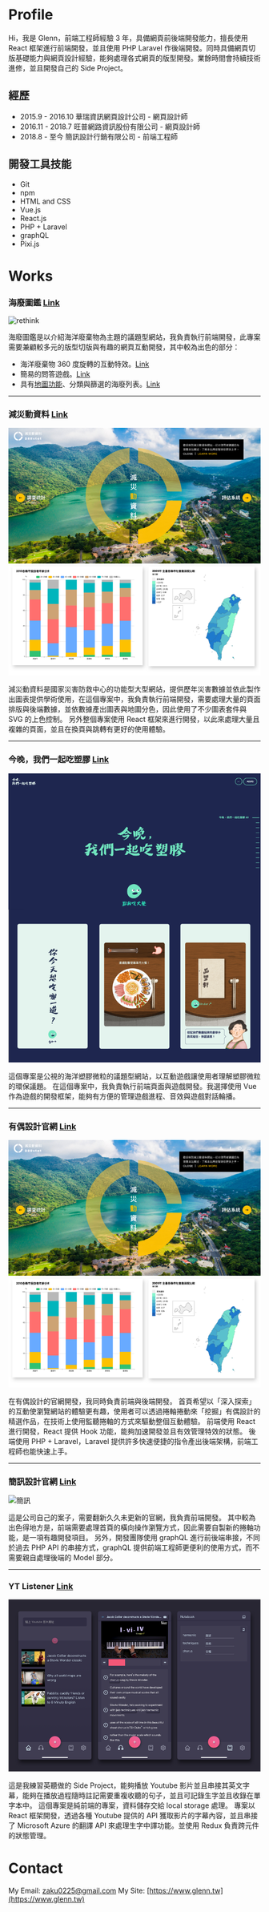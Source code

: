 # Profile
Hi，我是 Glenn，前端工程師經驗 3 年，具備網頁前後端開發能力，擅長使用 React 框架進行前端開發，並且使用 PHP Laravel 作後端開發。同時具備網頁切版基礎能力與網頁設計經驗，能夠處理各式網頁的版型開發。業餘時間會持續技術進修，並且開發自己的 Side Project。

## 經歷
- 2015.9 - 2016.10 華瑞資訊網頁設計公司 - 網頁設計師
- 2016.11 - 2018.7 旺普網路資訊股份有限公司 - 網頁設計師
- 2018.8 - 至今 簡訊設計行銷有限公司 - 前端工程師

## 開發工具技能
- Git
- npm
- HTML and CSS
- Vue.js
- React.js
- PHP + Laravel
- graphQL
- Pixi.js


# Works
### 海廢圖鑑 [Link](http://oceantrash.rethinktw.org/)
![rethink](https://github.com/GlennJong/porfolio/blob/master/images/rethink.gif?raw=true "海廢圖鑑")

海廢圖鑑是以介紹海洋廢棄物為主題的議題型網站，我負責執行前端開發，此專案需要兼顧較多元的版型切版與有趣的網頁互動開發，其中較為出色的部分：
- 海洋廢棄物 360 度旋轉的互動特效。[Link](http://oceantrash.rethinktw.org/marine-debris/rubber-duck)
- 簡易的問答遊戲。[Link](http://oceantrash.rethinktw.org/challenge-start)
- 具有[地圖功能](http://oceantrash.rethinktw.org/zh-TW/map)、分類與篩選的海廢列表。[Link](http://oceantrash.rethinktw.org/)


------------
### 減災動資料 [Link](https://drrstat.ncdr.nat.gov.tw/)
![災防](https://github.com/GlennJong/porfolio/blob/master/images/ncdr.png?raw=true "減災動資料")

減災動資料是國家災害防救中心的功能型大型網站，提供歷年災害數據並依此製作出圖表提供學術使用，在這個專案中，我負責執行前端開發，需要處理大量的頁面排版與後端數據，並依數據產出圖表與地圖分色，因此使用了不少圖表套件與 SVG 的上色控制。
另外整個專案使用 React 框架來進行開發，以此來處理大量且複雜的頁面，並且在換頁與跳轉有更好的使用體驗。


------------
### 今晚，我們一起吃塑膠 [Link](http://pnn.pts.org.tw/yumyum/)
![塑膠](https://github.com/GlennJong/porfolio/blob/master/images/pnn.png?raw=true "今晚，我們一起吃塑膠")

這個專案是公視的海洋塑膠微粒的議題型網站，以互動遊戲讓使用者理解塑膠微粒的環保議題。
在這個專案中，我負責執行前端頁面與遊戲開發。我選擇使用 Vue 作為遊戲的開發框架，能夠有方便的管理遊戲進程、音效與遊戲對話輪播。



------------
### 有偶設計官網 [Link](https://yoodesign.com.tw/)
![有偶](https://github.com/GlennJong/porfolio/blob/master/images/ncdr.png?raw=true "yoodesign")

在有偶設計的官網開發，我同時負責前端與後端開發。
首頁希望以「深入探索」的互動使瀏覽網站的體驗更有趣，使用者可以透過捲軸捲動來「挖掘」有偶設計的精選作品，在技術上使用監聽捲軸的方式來驅動整個互動體驗。
前端使用 React 進行開發，React 提供 Hook 功能，能夠加速開發並且有效管理特效的狀態。
後端使用 PHP + Laravel，Laravel 提供許多快速便捷的指令產出後端架構，前端工程師也能快速上手。


------------
### 簡訊設計官網 [Link](https://www.simpleinfo.cc/)
![簡訊](https://github.com/GlennJong/porfolio/blob/master/images/simpleinfo.gif?raw=true "simpleinfo")

這是公司自己的案子，需要翻新久久未更新的官網，我負責前端開發。
其中較為出色得地方是，前端需要處理首頁的橫向操作瀏覽方式，因此需要自製新的捲軸功能，是一項有趣開發項目。
另外，開發團隊使用 graphQL 進行前後端串接，不同於過去 PHP API 的串接方式，graphQL 提供前端工程師更便利的使用方式，而不需要親自處理後端的 Model 部分。



------------
### YT Listener [Link](http://learn.glenn.tw/)
![yt](https://github.com/GlennJong/porfolio/blob/master/images/yt.png?raw=true "ytlistener")

這是我練習英聽做的 Side Project，能夠播放 Youtube 影片並且串接其英文字幕，能夠在播放過程隨時註記需要重複收聽的句子，並且可記錄生字並且收錄在單字本中。
這個專案是純前端的專案，資料儲存交給 local storage 處理。
專案以 React 框架開發，透過各種 Youtube 提供的 API 獲取影片的字幕內容，並且串接了 Microsoft Azure 的翻譯 API 來處理生字中譯功能。並使用 Redux 負責跨元件的狀態管理。


# Contact
My Email: zaku0225@gmail.com
My Site: [https://www.glenn.tw](https://www.glenn.tw)
